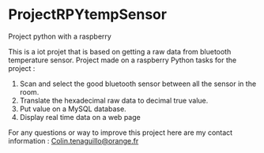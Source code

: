# ProjectRPYtempSensor
Project python with a raspberry

This is a iot projet that is based on getting a raw data from bluetooth temperature sensor.
Project made on a raspberry
Python tasks for the project :
1. Scan and select the good bluetooth sensor between all the sensor in the room.
2. Translate the hexadecimal raw data to decimal true value.
3. Put value on a MySQL database.
4. Display real time data on a web page


For any questions or way to improve this project here are my contact information :
Colin.tenaguillo@orange.fr
